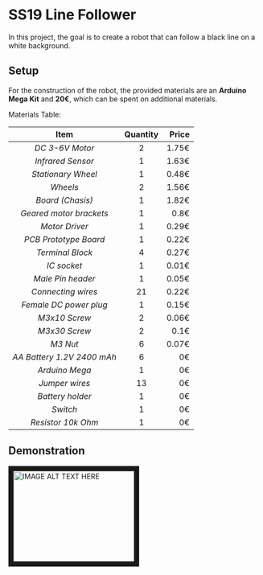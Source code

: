 # SS19 Line Follower
In this project, the goal is to create a robot that can follow a black line on a white background.

## Setup
For the construction of the robot, the provided materials are an **Arduino Mega Kit** and **20€**, which can be spent on additional materials.

Materials Table:

| Item          | Quantity      | Price |
| :-----------: |:-------------:| -----: |
| *DC 3-6V Motor* | 2 | 1.75€ |
| *Infrared Sensor* | 1 | 1.63€ |
| *Stationary Wheel* | 1 | 0.48€ |
| *Wheels* | 2 | 1.56€ |
| *Board (Chasis)* | 1 | 1.82€ |
| *Geared motor brackets* | 1 | 0.8€ |
| *Motor Driver* | 1 | 0.29€ |
| *PCB Prototype Board* | 1 | 0.22€ |
| *Terminal Block* | 4 | 0.27€ |
| *IC socket* | 1 | 0.01€ |
| *Male Pin header* | 1 | 0.05€ |
| *Connecting wires* | 21 | 0.22€ |
| *Female DC power plug* | 1 | 0.15€ |
| *M3x10 Screw* | 2 | 0.06€ |
| *M3x30 Screw* | 2 | 0.1€ |
| *M3 Nut* | 6 | 0.07€ |
| *AA Battery 1.2V 2400 mAh* | 6 | 0€ |
| *Arduino Mega* | 1 | 0€ |
| *Jumper wires* | 13 | 0€ |
| *Battery holder* | 1 | 0€ |
| *Switch* | 1 | 0€ |
| *Resistor 10k Ohm* | 1 | 0€ |

## Demonstration
<a href="http://www.youtube.com/watch?feature=player_embedded&v=YOUTUBE_VIDEO_ID_HERE
" target="_blank"><img src="http://img.youtube.com/vi/YOUTUBE_VIDEO_ID_HERE/0.jpg" 
alt="IMAGE ALT TEXT HERE" width="240" height="180" border="10" /></a> 
